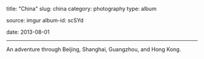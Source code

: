 title: "China"
slug: china
category: photography
type: album

source: imgur
album-id: scSYd

date: 2013-08-01

---

An adventure through Beijing, Shanghai, Guangzhou, and Hong Kong.
